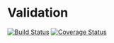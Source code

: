 # Validation
[![Build Status](https://travis-ci.org/klapuch/Validation.svg?branch=master)](https://travis-ci.org/klapuch/Validation) [![Coverage Status](https://coveralls.io/repos/github/klapuch/Validation/badge.svg?branch=master)](https://coveralls.io/github/klapuch/Validation?branch=master)


